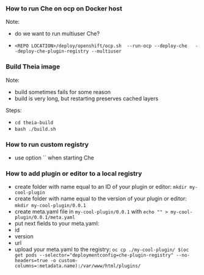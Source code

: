 ### How to run Che on ocp on Docker host
Note:
- do we want to run multiuser Che?

- `<REPO LOCATION>/deploy/openshift/ocp.sh  --run-ocp --deploy-che   --deploy-che-plugin-registry --multiuser`

### Build Theia image
Note:
- build sometimes fails for some reason
- build is very long, but restarting preserves cached layers

Steps:
- `cd theia-build`
- `bash ./build.sh`

### How to run custom registry

- use option `` when starting Che

### How to add plugin or editor to a local registry

- create folder with name equal to an ID of your plugin or editor: `mkdir my-cool-plugin`
- create folder with name equal to the version of your plugin or editor: `mkdir my-cool-plugin/0.0.1`
- create meta.yaml file in `my-cool-plugin/0.0.1` with `echo "" > my-cool-plugin/0.0.1/meta.yaml`
- put next fields to your meta.yaml:
 - id
 - version
 - url
- upload your meta.yaml to the registry: `oc cp ./my-cool-plugin/ $(oc get pods --selector="deploymentconfig=che-plugin-registry" --no-headers=true -o custom-columns=:metadata.name):/var/www/html/plugins/`






